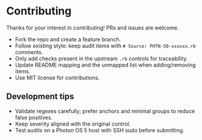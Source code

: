 # Contributing

Thanks for your interest in contributing! PRs and issues are welcome.

- Fork the repo and create a feature branch.
- Follow existing style: keep audit items with `# Source: PHTN-50-xxxxxx.rb` comments.
- Only add checks present in the upstream `.rb` controls for traceability.
- Update README mapping and the unmapped list when adding/removing items.
- Use MIT license for contributions.

## Development tips
- Validate regexes carefully; prefer anchors and minimal groups to reduce false positives.
- Keep severity aligned with the original control.
- Test audits on a Photon OS 5 host with SSH sudo before submitting.

